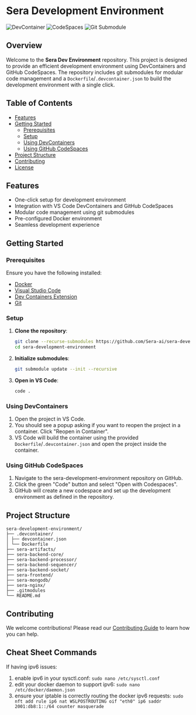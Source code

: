 
# Sera Development Environment
![DevContainer](https://img.shields.io/badge/DevContainer-Ready-blue?logo=visual-studio-code)  ![CodeSpaces](https://img.shields.io/badge/GitHub-CodeSpaces-blue?logo=github) ![Git Submodule](https://img.shields.io/badge/Git-Submodule-blue?logo=git)

## Overview

Welcome to the **Sera Dev Environment** repository. This project is designed to provide an efficient development environment using DevContainers and GitHub CodeSpaces. The repository includes git submodules for modular code management and a `Dockerfile`/`.devcontainer.json` to build the development environment with a single click.

## Table of Contents

  - [Features](#features)
  - [Getting Started](#getting-started)
    - [Prerequisites](#prerequisites)
    - [Setup](#setup)
    - [Using DevContainers](#using-devcontainers)
    - [Using GitHub CodeSpaces](#using-github-codespaces)
  - [Project Structure](#project-structure)
  - [Contributing](#contributing)
  - [License](#license)

## Features

- One-click setup for development environment
- Integration with VS Code DevContainers and GitHub CodeSpaces
- Modular code management using git submodules
- Pre-configured Docker environment
- Seamless development experience

## Getting Started

### Prerequisites

Ensure you have the following installed:

- [Docker](https://www.docker.com/get-started)
- [Visual Studio Code](https://code.visualstudio.com/)
- [Dev Containers Extension](https://marketplace.visualstudio.com/items?itemName=ms-vscode-remote.remote-containers)
- [Git](https://git-scm.com/)

### Setup

1. **Clone the repository**:
    ```sh
    git clone --recurse-submodules https://github.com/Sera-ai/sera-development-environment.git
    cd sera-development-environment
    ```

2. **Initialize submodules**:
    ```sh
    git submodule update --init --recursive
    ```

3. **Open in VS Code**:
    ```sh
    code .
    ```

### Using DevContainers

1. Open the project in VS Code.
2. You should see a popup asking if you want to reopen the project in a container. Click "Reopen in Container".
3. VS Code will build the container using the provided `Dockerfile`/`.devcontainer.json` and open the project inside the container.

### Using GitHub CodeSpaces

1. Navigate to the sera-development-environment repository on GitHub.
2. Click the green "Code" button and select "Open with Codespaces".
3. GitHub will create a new codespace and set up the development environment as defined in the repository.

## Project Structure

    sera-development-environment/
    ├── .devcontainer/
    │ ├── devcontainer.json
    │ └── Dockerfile
    ├── sera-artifacts/
    ├── sera-backend-core/
    ├── sera-backend-processor/
    ├── sera-backend-sequencer/
    ├── sera-backend-socket/
    ├── sera-frontend/
    ├── sera-mongodb/
    ├── sera-nginx/
    ├── .gitmodules
    └── README.md

## Contributing

We welcome contributions! Please read our [Contributing Guide](CONTRIBUTING.md) to learn how you can help.


## Cheat Sheet Commands

If having ipv6 issues:
1. enable ipv6 in your sysctl.conf: `sudo nano /etc/sysctl.conf`
2. edit your docker daemon to support ipv6: `sudo nano /etc/docker/daemon.json`
3. ensure your iptable is correctly routing the docker ipv6 requests: `sudo nft add rule ip6 nat WSLPOSTROUTING oif "eth0" ip6 saddr 2001:db8:1::/64 counter masquerade`